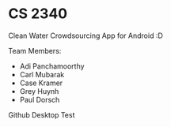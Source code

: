 # CS 2340

Clean Water Crowdsourcing App for Android :D

Team Members:
+ Adi Panchamoorthy
+ Carl Mubarak
+ Case Kramer
+ Grey Huynh
+ Paul Dorsch

Github Desktop Test
